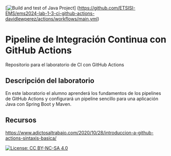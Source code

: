 [![Build and test of Java Project](https://github.com/ETSISI-EMS/ems2024-lab-1-3-ci-github-actions-davidlewperez/actions/workflows/main.yml/badge.svg)]
(https://github.com/ETSISI-EMS/ems2024-lab-1-3-ci-github-actions-davidlewperez/actions/workflows/main.yml)


# Pipeline de Integración Continua con GitHub Actions

Repositorio para el laboratorio de CI con GitHub Actions

## Descripción del laboratorio

En este laboratorio el alumno aprenderá los fundamentos de los pipelines de GitHub Actions y configurará un pipeline
sencillo para una aplicación Java con Spring Boot y Maven. 

## Recursos
https://www.adictosaltrabajo.com/2020/10/28/introduccion-a-github-actions-sintaxis-basica/

[![License: CC BY-NC-SA 4.0](https://img.shields.io/badge/License-CC_BY--NC--SA_4.0-lightgrey.svg)](https://creativecommons.org/licenses/by-nc-sa/4.0/)
